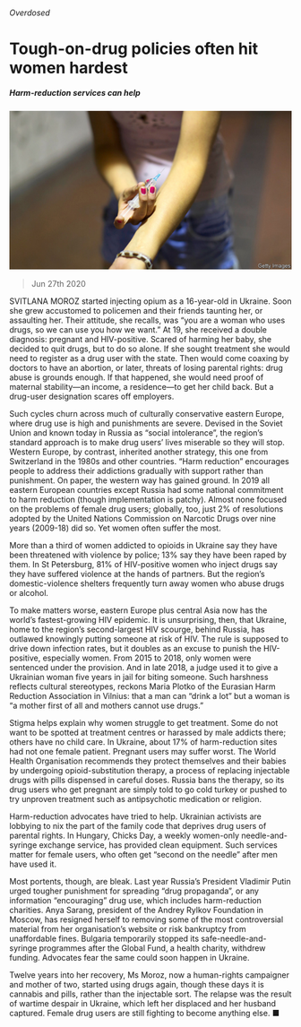 ###### Overdosed

# Tough-on-drug policies often hit women hardest 

##### Harm-reduction services can help 

![image](images/20200627_EUP005_0.jpg) 

> Jun 27th 2020 

SVITLANA MOROZ started injecting opium as a 16-year-old in Ukraine. Soon she grew accustomed to policemen and their friends taunting her, or assaulting her. Their attitude, she recalls, was “you are a woman who uses drugs, so we can use you how we want.” At 19, she received a double diagnosis: pregnant and HIV-positive. Scared of harming her baby, she decided to quit drugs, but to do so alone. If she sought treatment she would need to register as a drug user with the state. Then would come coaxing by doctors to have an abortion, or later, threats of losing parental rights: drug abuse is grounds enough. If that happened, she would need proof of maternal stability—an income, a residence—to get her child back. But a drug-user designation scares off employers.

Such cycles churn across much of culturally conservative eastern Europe, where drug use is high and punishments are severe. Devised in the Soviet Union and known today in Russia as “social intolerance”, the region’s standard approach is to make drug users’ lives miserable so they will stop. Western Europe, by contrast, inherited another strategy, this one from Switzerland in the 1980s and other countries. “Harm reduction” encourages people to address their addictions gradually with support rather than punishment. On paper, the western way has gained ground. In 2019 all eastern European countries except Russia had some national commitment to harm reduction (though implementation is patchy). Almost none focused on the problems of female drug users; globally, too, just 2% of resolutions adopted by the United Nations Commission on Narcotic Drugs over nine years (2009-18) did so. Yet women often suffer the most.


More than a third of women addicted to opioids in Ukraine say they have been threatened with violence by police; 13% say they have been raped by them. In St Petersburg, 81% of HIV-positive women who inject drugs say they have suffered violence at the hands of partners. But the region’s domestic-violence shelters frequently turn away women who abuse drugs or alcohol.

To make matters worse, eastern Europe plus central Asia now has the world’s fastest-growing HIV epidemic. It is unsurprising, then, that Ukraine, home to the region’s second-largest HIV scourge, behind Russia, has outlawed knowingly putting someone at risk of HIV. The rule is supposed to drive down infection rates, but it doubles as an excuse to punish the HIV-positive, especially women. From 2015 to 2018, only women were sentenced under the provision. And in late 2018, a judge used it to give a Ukrainian woman five years in jail for biting someone. Such harshness reflects cultural stereotypes, reckons Maria Plotko of the Eurasian Harm Reduction Association in Vilnius: that a man can “drink a lot” but a woman is “a mother first of all and mothers cannot use drugs.”

Stigma helps explain why women struggle to get treatment. Some do not want to be spotted at treatment centres or harassed by male addicts there; others have no child care. In Ukraine, about 17% of harm-reduction sites had not one female patient. Pregnant users may suffer worst. The World Health Organisation recommends they protect themselves and their babies by undergoing opioid-substitution therapy, a process of replacing injectable drugs with pills dispensed in careful doses. Russia bans the therapy, so its drug users who get pregnant are simply told to go cold turkey or pushed to try unproven treatment such as antipsychotic medication or religion.

Harm-reduction advocates have tried to help. Ukrainian activists are lobbying to nix the part of the family code that deprives drug users of parental rights. In Hungary, Chicks Day, a weekly women-only needle-and-syringe exchange service, has provided clean equipment. Such services matter for female users, who often get “second on the needle” after men have used it.

Most portents, though, are bleak. Last year Russia’s President Vladimir Putin urged tougher punishment for spreading “drug propaganda”, or any information “encouraging” drug use, which includes harm-reduction charities. Anya Sarang, president of the Andrey Rylkov Foundation in Moscow, has resigned herself to removing some of the most controversial material from her organisation’s website or risk bankruptcy from unaffordable fines. Bulgaria temporarily stopped its safe-needle-and-syringe programmes after the Global Fund, a health charity, withdrew funding. Advocates fear the same could soon happen in Ukraine.

Twelve years into her recovery, Ms Moroz, now a human-rights campaigner and mother of two, started using drugs again, though these days it is cannabis and pills, rather than the injectable sort. The relapse was the result of wartime despair in Ukraine, which left her displaced and her husband captured. Female drug users are still fighting to become anything else. ■

